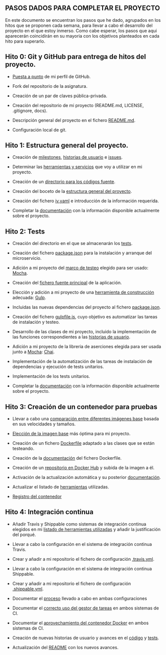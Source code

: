 ## PASOS DADOS PARA COMPLETAR EL PROYECTO
En este documento se encuentran los pasos que he dado, agrupados en los hitos que se proponen cada semana, para llevar a cabo el desarrollo del proyecto en el que estoy inmerso. Como cabe esperar, los pasos que aqui aparecerán coincidirán en su mayoria con los objetivos planteados en cada hito para superarlo.

## Hito 0: Git y GitHub para entrega de hitos del proyecto.
- [Puesta a punto](https://github.com/Davidspace/AroundTheWorld/blob/master/docs/configGit.md) de mi perfil de GitHub.

- Fork del repositorio de la asignatura.

- Creación de un par de claves pública-privada.

- Creación del repositorio de mi proyecto (README.md, LICENSE, .gitignore, docs).

- Descripción general del proyecto en el fichero [README.md](https://github.com/Davidspace/AroundTheWorld/blob/master/README.md).

- Configuración local de git.

## Hito 1: Estructura general del proyecto.
- Creación de [milestones](https://github.com/Davidspace/AroundTheWorld/milestones), [historias de usuario](https://github.com/Davidspace/AroundTheWorld/issues?q=is%3Aopen+is%3Aissue+label%3Auser-stories) e [issues](https://github.com/Davidspace/AroundTheWorld/issues). 

- Determinar las [herramientas y servicios](https://github.com/Davidspace/AroundTheWorld/blob/master/docs/herramientas.md) que voy a utilizar en mi proyecto.

- Creación de un [directorio para los códigos fuente](https://github.com/Davidspace/AroundTheWorld/tree/master/lib).

- Creación del boceto de la [estructura general del proyecto](https://github.com/Davidspace/AroundTheWorld/tree/master/lib).

- Creación del fichero [iv.yaml](https://github.com/Davidspace/AroundTheWorld/blob/master/iv.yaml) e introducción de la información requerida.

- Completar la [documentación](https://github.com/Davidspace/AroundTheWorld/blob/master/README.md) con la información disponible actualmente sobre el proyecto.

## Hito 2: Tests
- Creación del directorio en el que se almacenarán los [tests](https://github.com/Davidspace/AroundTheWorld/tree/master/test).

- Creación del fichero [package.json](https://github.com/Davidspace/AroundTheWorld/blob/master/package.json) para la instalación y arranque del microservicio.

- Adición a mi proyecto del [marco de testeo](https://github.com/Davidspace/AroundTheWorld/blob/master/docs/herramientas.md) elegido para ser usado: [Mocha](https://mochajs.org/).

- Creación del [fichero fuente principal](https://github.com/Davidspace/AroundTheWorld/blob/master/src/index.js) de la aplicación.

- Elección y adición a mi proyecto de una [herramienta de construcción](https://github.com/Davidspace/AroundTheWorld/blob/master/docs/herramientas.md) adecuada: [Gulp](https://gulpjs.com/).

- Incluidas las nuevas dependencias del proyecto al fichero [package.json](https://github.com/Davidspace/AroundTheWorld/blob/master/package.json).

- Creación del fichero [gulpfile.js](https://github.com/Davidspace/AroundTheWorld/blob/master/gulpfile.js), cuyo objetivo es automatizar las tareas de instalación y testeo.

- Desarrollo de las clases de mi proyecto, incluido la implementación de las funciones correspondientes a las [historias de usuario](https://github.com/Davidspace/AroundTheWorld/issues?q=is%3Aopen+is%3Aissue+label%3Auser-stories).

- Adición a mi proyecto de la libreria de aserciones elegida para ser usada junto a [Mocha](https://mochajs.org/): [Chai](https://www.chaijs.com/).

- Implementación de la automatización de las tareas de instalación de dependencias y ejecución de tests unitarios.

- Implementación de los tests unitarios.

- Completar la [documentación](https://github.com/Davidspace/AroundTheWorld/blob/master/README.md) con la información disponible actualmente sobre el proyecto.

## Hito 3: Creación de un contenedor para pruebas

- Llevar a cabo una [comparación entre diferentes imágenes base](https://github.com/Davidspace/AroundTheWorld/blob/master/docs/comparacion_imagenes_base.md) basada en sus velocidades y tamaños.

- [Elección de la imagen base](https://github.com/Davidspace/AroundTheWorld/blob/master/docs/comparacion_imagenes_base.md) más óptima para mi proyecto.

- Creación de un fichero [Dockerfile](https://github.com/Davidspace/AroundTheWorld/blob/master/Dockerfile) adaptado a las clases que se están testeando.

- Creación de la [documentación](https://github.com/Davidspace/AroundTheWorld/blob/master/docs/dockerfile.md) del fichero Dockerfile.

- Creación de un [repositorio en Docker Hub](https://hub.docker.com/repository/docker/davidspace/aroundtheworld) y subida de la imagen a él.

- Activación de la actualización automática y su posterior [documentación](https://github.com/Davidspace/AroundTheWorld/blob/master/docs/config_DockerHub.md).

- Actualizar el listado de [herramientas](https://github.com/Davidspace/AroundTheWorld/blob/master/docs/herramientas.md) utilizadas.

- [Registro del contenedor](https://github.com/users/Davidspace/packages/container/package/aroundtheworld)

## Hito 4: Integración continua

- Añadir Travis y Shippable como sistemas de integración continua elegidos en mi [listado de herramientas utilizadas](https://github.com/Davidspace/AroundTheWorld/blob/master/docs/herramientas.md) y añadir la justificación del porqué.

- Llevar a cabo la configuración en el sistema de integración continua Travis.

- Crear y añadir a mi repositorio el fichero de configuración [.travis.yml](https://github.com/Davidspace/AroundTheWorld/blob/master/.travis.yml).

- Llevar a cabo la configuración en el sistema de integración continua Shippable.

- Crear y añadir a mi repositorio el fichero de configuración [.shippable.yml](https://github.com/Davidspace/AroundTheWorld/blob/master/.shippable.yml).

- Documentar el [proceso](https://github.com/Davidspace/AroundTheWorld/blob/master/docs/config_integracion_continua.md) llevado a cabo en ambas configuraciones

- Documentar el [correcto uso del gestor de tareas](https://github.com/Davidspace/AroundTheWorld/blob/master/docs/uso_correcto_task_runner_CI.md) en ambos sistemas de CI.

- Documentar el [aprovechamiento del contenedor Docker](https://github.com/Davidspace/AroundTheWorld/blob/master/docs/docker_ci.md) en ambos sistemas de CI.

- Creación de nuevas historias de usuario y avances en el [código](https://github.com/Davidspace/AroundTheWorld/tree/master/src) y [tests](https://github.com/Davidspace/AroundTheWorld/tree/master/test).

- Actualización del [README](https://github.com/Davidspace/AroundTheWorld/blob/master/README.md) con los nuevos avances.



